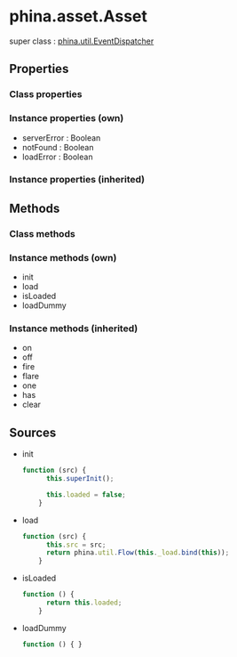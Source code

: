 # phina.asset.Asset

super class : [phina.util.EventDispatcher](phina.util.EventDispatcher.md)

## Properties

### Class properties


### Instance properties (own)

* serverError : Boolean
* notFound : Boolean
* loadError : Boolean

### Instance properties (inherited)


## Methods

### Class methods


### Instance methods (own)

* init
* load
* isLoaded
* loadDummy

### Instance methods (inherited)

* on
* off
* fire
* flare
* one
* has
* clear

## Sources

* init
  ```javascript
  function (src) {
        this.superInit();
  
        this.loaded = false;
      }
  ```
* load
  ```javascript
  function (src) {
        this.src = src;
        return phina.util.Flow(this._load.bind(this));
      }
  ```
* isLoaded
  ```javascript
  function () {
        return this.loaded;
      }
  ```
* loadDummy
  ```javascript
  function () { }
  ```

